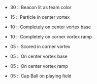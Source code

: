 * 30 :: Beacon lit as team color

* 15 :: Particle in center vortex

* 10 :: Completely on center vortex base

* 10 :: Completely on corner vortex ramp

* 05 :: Scored in corner vortex

* 05 :: On center vortex base

* 05 :: On center vortex ramp

* 05 :: Cap Ball on playing field
